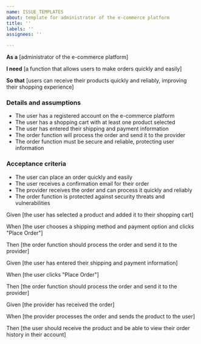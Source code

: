 ```yaml
---
name: ISSUE_TEMPLATES
about: template for administrator of the e-commerce platform
title: ''
labels: ''
assignees: ''

---
```


**As a** [administrator of the e-commerce platform]

**I need** [a function that allows users to make orders quickly and easily]

**So that** [users can receive their products quickly and reliably, improving their shopping experience]

### Details and assumptions

* The user has a registered account on the e-commerce platform
* The user has a shopping cart with at least one product selected
* The user has entered their shipping and payment information
* The order function will process the order and send it to the provider
* The order function must be secure and reliable, protecting user information

### Acceptance criteria

* The user can place an order quickly and easily
* The user receives a confirmation email for their order
* The provider receives the order and can process it quickly and reliably
* The order function is protected against security threats and vulnerabilities

Given [the user has selected a product and added it to their shopping cart]

When [the user chooses a shipping method and payment option and clicks "Place Order"]

Then [the order function should process the order and send it to the provider]

Given [the user has entered their shipping and payment information]

When [the user clicks "Place Order"]

Then [the order function should process the order and send it to the provider]

Given [the provider has received the order]

When [the provider processes the order and sends the product to the user]

Then [the user should receive the product and be able to view their order history in their account]
